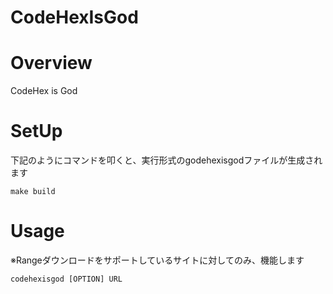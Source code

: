CodeHexIsGod
=====

# Overview

CodeHex is God

# SetUp

下記のようにコマンドを叩くと、実行形式のgodehexisgodファイルが生成されます
```
make build
```

# Usage
※Rangeダウンロードをサポートしているサイトに対してのみ、機能します
```
codehexisgod [OPTION] URL
```
